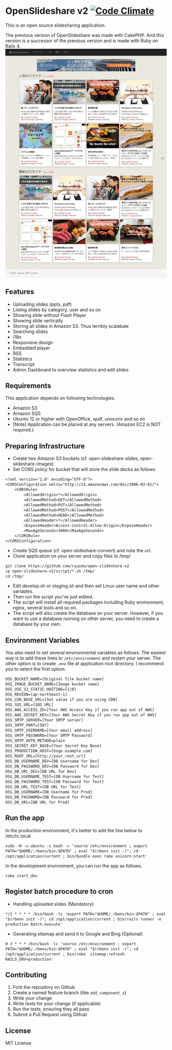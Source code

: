 # OpenSlideshare v2 [![Code Climate](https://codeclimate.com/github/ryuzee/open-slideshare-v2/badges/gpa.svg)](https://codeclimate.com/github/ryuzee/open-slideshare-v2)

This is an open source slidesharing application.

The previous version of OpenSlideshare was made with CakePHP. And this version is a successor of the previous version and is made with Ruby on Rails 4.
![Screenshot](capture1.png)

## Features

- Uploading slides (pptx, pdf)
- Listing slides by category, user and so on
- Showing slide without Flash Player
- Showing slide vertically
- Storing all slides in Amazon S3. Thus terribly scalabale
- Searching slides
- i18n
- Responsive design
- Embedded player
- RSS
- Statistics
- Transcript
- Admin Dashboard to overview statistics and edit slides

## Requirements

This application depends on following technologies.

* Amazon S3
* Amazon SQS
* Ubuntu 12 or higher with OpenOffice, xpdf, unoconv and so on
* [Note] Application can be placed at any servers. (Amazon EC2 is NOT required.)

## Preparing Infrastructure

* Create two Amazon S3 buckets (cf. open-slideshare-slides, open-slideshare-images)
* Set CORS policy for bucket that will store the slide decks as follows

```
<?xml version="1.0" encoding="UTF-8"?>
<CORSConfiguration xmlns="http://s3.amazonaws.com/doc/2006-03-01/">
    <CORSRule>
        <AllowedOrigin>*</AllowedOrigin>
        <AllowedMethod>GET</AllowedMethod>
        <AllowedMethod>PUT</AllowedMethod>
        <AllowedMethod>POST</AllowedMethod>
        <AllowedMethod>HEAD</AllowedMethod>
        <AllowedHeader>*</AllowedHeader>
        <ExposeHeader>Access-Control-Allow-Origin</ExposeHeader>
        <MaxAgeSeconds>3000</MaxAgeSeconds>
    </CORSRule>
</CORSConfiguration>
```

* Create SQS queue (cf. open-slideshare-convert) and note the url.
* Clone application on your server and copy files to /tmp/

```
git clone https://github.com/ryuzee/open-slideshare-v2
cp open-slideshare-v2/script/*.sh /tmp/
cd /tmp/
```

 * Edit develop.sh or staging.sh and then set Linux user name and other variables.
 * Then run the script you've just edited.
 * The script will install all required packages including Ruby environment, nginx, several tools and so on.
 * The script will also create the database on your server. However, if you want to use a database running on other server, you need to create a database by your own.

## Environment Variables

You also need to set several environmental variables as follows.
The easiest way is to add these lines to `/etc/environment` and restart your server.
The other option is to create `.env` file at application root directory. I recommend you to select the first option.

```
OSS_BUCKET_NAME=[Original file bucket name]
OSS_IMAGE_BUCKET_NAME=[Image bucket name]
OSS_USE_S3_STATIC_HOSTING=[1|0]
OSS_REGION=[ap-northeast-1]
OSS_CDN_BASE_URL=[Set value if you are using CDN]
OSS_SQS_URL=[SQS URL]
OSS_AWS_ACCESS_ID=[Your AWS Access Key if you run app out of AWS]
OSS_AWS_SECRET_KEY=[Your AWS Secret Key if you run app out of AWS]
OSS_SMTP_SERVER=[Your SMTP server]
OSS_SMTP_PORT=[587]
OSS_SMTP_USERNAME=[Your email address]
OSS_SMTP_PASSWORD=[Your SMTP Password]
OSS_SMTP_AUTH_METHOD=plain
OSS_SECRET_KEY_BASE=[Your Secret Key Base]
OSS_PRODUCTION_HOST=[hoge.example.com]
OSS_ROOT_URL=[http://your_root_url]
OSS_DB_USERNAME_DEV=[DB Username for Dev]
OSS_DB_PASSWORD_DEV=[DB Password for Dev]
OSS_DB_URL_DEV=[DB URL for Dev]
OSS_DB_USERNAME_TEST=[DB Username for Test]
OSS_DB_PASSWORD_TEST=[DB Password for Test]
OSS_DB_URL_TEST=[DB URL for Test]
OSS_DB_USERNAME=[DB Username for Prod]
OSS_DB_PASSWORD=[DB Password for Prod]
OSS_DB_URL=[DB URL for Prod]
```

## Run the app

In the production environment, it's better to add the line below to /etc/rc.local

```
sudo -H -u ubuntu -s bash -c ‘source /etc/environment ; export PATH="$HOME/.rbenv/bin:$PATH" ; eval "$(rbenv init -)"; cd /opt/application/current ; bin/bundle exec rake unicorn:start'
```

In the development environment, you can run the app as follows.

```
rake start_dev
```

## Register batch procedure to cron

* Handling uploaded slides (Mandatory)

```
*/1 * * * * /bin/bash -lc 'export PATH="$HOME/.rbenv/bin:$PATH" ; eval "$(rbenv init -)"; cd /opt/application/current ; bin/rails runner -e production Batch.execute'
```

* Generating sitemap and send it to Google and Bing (Optional)

```
0 3 * * * /bin/bash -lc 'source /etc/environment ; export PATH="$HOME/.rbenv/bin:$PATH" ; eval "$(rbenv init -)"; cd /opt/application/current ; bin/rake  sitemap:refresh RAILS_ENV=production'
```

## Contributing

1. Fork the repository on Github
2. Create a named feature branch (like `add_component_x`)
3. Write your change
4. Write tests for your change (if applicable)
5. Run the tests, ensuring they all pass
6. Submit a Pull Request using Github

## License

MIT License

